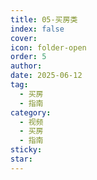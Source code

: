 ```yaml
---
title: 05-买房类
index: false
cover: 
icon: folder-open
order: 5
author: 
date: 2025-06-12
tag:
  - 买房
  - 指南
category:
  - 视频
  - 买房
  - 指南
sticky: 
star: 
---
```


<Catalog />
